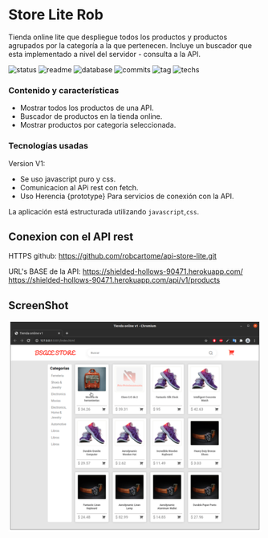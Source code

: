 # Store Lite Rob
Tienda online lite que despliegue todos los productos y productos agrupados por la categoría a la que pertenecen. Incluye un buscador que esta implementado a nivel del servidor - consulta a la API.

![status](https://img.shields.io/badge/status-running-green.svg?colorB=00C106) ![readme](https://img.shields.io/badge/readme-OK-green.svg?colorB=00C106) ![database](https://img.shields.io/badge/database-OK-green.svg?colorB=00C106) ![commits](https://img.shields.io/badge/commits-21-blue.svg) ![tag](https://img.shields.io/badge/tag-v0.1-orange.svg)
![techs](https://img.shields.io/badge/techs-javascript—css-yellow.svg)

### Contenido y características
- Mostrar todos los productos de una API.
- Buscador de productos en la tienda online.
- Mostrar productos por categoria seleccionada.

### Tecnologías usadas

Version V1:
- Se uso javascript puro y css.
- Comunicacion al APi rest con fetch.
- Uso Herencia {prototype} Para servicios de conexión con la API. 

La aplicación está estructurada utilizando
`javascript`,`css`.

## Conexion con el API rest
HTTPS github: 
https://github.com/robcartome/api-store-lite.git

URL's BASE de la API:
https://shielded-hollows-90471.herokuapp.com/
https://shielded-hollows-90471.herokuapp.com/api/v1/products

## ScreenShot
<img src="/ScreenshotStoreOnline.png" alt="screen"/>
